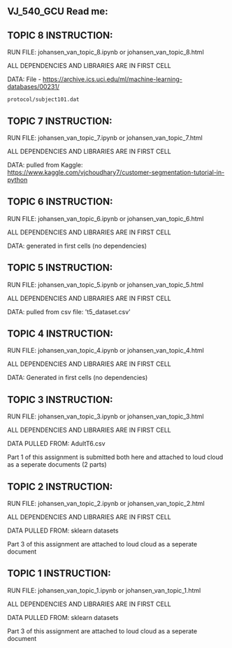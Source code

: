 ## VJ_540_GCU Read me:


## TOPIC 8 INSTRUCTION:

RUN FILE: johansen_van_topic_8.ipynb or johansen_van_topic_8.html 

ALL DEPENDENCIES AND LIBRARIES ARE IN FIRST CELL

DATA: File - https://archive.ics.uci.edu/ml/machine-learning-databases/00231/ 

    protocol/subject101.dat



## TOPIC 7 INSTRUCTION:

RUN FILE: johansen_van_topic_7.ipynb or johansen_van_topic_7.html 

ALL DEPENDENCIES AND LIBRARIES ARE IN FIRST CELL

DATA: pulled from Kaggle: https://www.kaggle.com/vjchoudhary7/customer-segmentation-tutorial-in-python



## TOPIC 6 INSTRUCTION:

RUN FILE: johansen_van_topic_6.ipynb or johansen_van_topic_6.html 

ALL DEPENDENCIES AND LIBRARIES ARE IN FIRST CELL

DATA: generated in first cells (no dependencies)


## TOPIC 5 INSTRUCTION:

RUN FILE: johansen_van_topic_5.ipynb or johansen_van_topic_5.html 

ALL DEPENDENCIES AND LIBRARIES ARE IN FIRST CELL

DATA: pulled from csv file: 't5_dataset.csv' 


## TOPIC 4 INSTRUCTION:

RUN FILE: johansen_van_topic_4.ipynb or johansen_van_topic_4.html 

ALL DEPENDENCIES AND LIBRARIES ARE IN FIRST CELL

DATA: Generated in first cells (no dependencies) 


## TOPIC 3 INSTRUCTION:

RUN FILE: johansen_van_topic_3.ipynb or johansen_van_topic_3.html 

ALL DEPENDENCIES AND LIBRARIES ARE IN FIRST CELL

DATA PULLED FROM: AdultT6.csv 

Part 1 of this assignment is submitted both here and attached to loud cloud as a seperate documents (2 parts)


## TOPIC 2 INSTRUCTION:

RUN FILE: johansen_van_topic_2.ipynb or johansen_van_topic_2.html 

ALL DEPENDENCIES AND LIBRARIES ARE IN FIRST CELL

DATA PULLED FROM: sklearn datasets

Part 3 of this assignment are attached to loud cloud as a seperate document


## TOPIC 1 INSTRUCTION:

RUN FILE: johansen_van_topic_1.ipynb or johansen_van_topic_1.html 

ALL DEPENDENCIES AND LIBRARIES ARE IN FIRST CELL

DATA PULLED FROM: sklearn datasets

Part 3 of this assignment are attached to loud cloud as a seperate document
